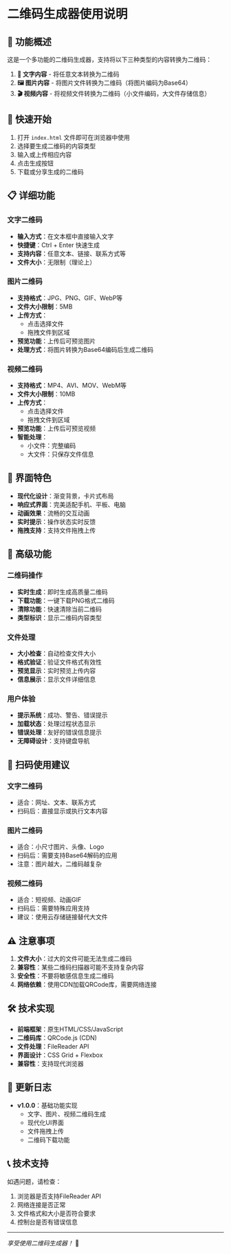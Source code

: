 # 二维码生成器使用说明

## 🎯 功能概述

这是一个多功能的二维码生成器，支持将以下三种类型的内容转换为二维码：

1. **📝 文字内容** - 将任意文本转换为二维码
2. **🖼️ 图片内容** - 将图片文件转换为二维码（将图片编码为Base64）
3. **🎬 视频内容** - 将视频文件转换为二维码（小文件编码，大文件存储信息）

## 🚀 快速开始

1. 打开 `index.html` 文件即可在浏览器中使用
2. 选择要生成二维码的内容类型
3. 输入或上传相应内容
4. 点击生成按钮
5. 下载或分享生成的二维码

## 📋 详细功能

### 文字二维码
- **输入方式**：在文本框中直接输入文字
- **快捷键**：Ctrl + Enter 快速生成
- **支持内容**：任意文本、链接、联系方式等
- **文件大小**：无限制（理论上）

### 图片二维码
- **支持格式**：JPG、PNG、GIF、WebP等
- **文件大小限制**：5MB
- **上传方式**：
  - 点击选择文件
  - 拖拽文件到区域
- **预览功能**：上传后可预览图片
- **处理方式**：将图片转换为Base64编码后生成二维码

### 视频二维码
- **支持格式**：MP4、AVI、MOV、WebM等
- **文件大小限制**：10MB
- **上传方式**：
  - 点击选择文件
  - 拖拽文件到区域
- **预览功能**：上传后可预览视频
- **智能处理**：
  - 小文件：完整编码
  - 大文件：只保存文件信息

## 🎨 界面特色

- **现代化设计**：渐变背景，卡片式布局
- **响应式界面**：完美适配手机、平板、电脑
- **动画效果**：流畅的交互动画
- **实时提示**：操作状态实时反馈
- **拖拽支持**：支持文件拖拽上传

## 🔧 高级功能

### 二维码操作
- **实时生成**：即时生成高质量二维码
- **下载功能**：一键下载PNG格式二维码
- **清除功能**：快速清除当前二维码
- **类型标识**：显示二维码内容类型

### 文件处理
- **大小检查**：自动检查文件大小
- **格式验证**：验证文件格式有效性
- **预览显示**：实时预览上传内容
- **信息展示**：显示文件详细信息

### 用户体验
- **提示系统**：成功、警告、错误提示
- **加载状态**：处理过程状态显示
- **错误处理**：友好的错误信息提示
- **无障碍设计**：支持键盘导航

## 📱 扫码使用建议

### 文字二维码
- 适合：网址、文本、联系方式
- 扫码后：直接显示或执行文本内容

### 图片二维码
- 适合：小尺寸图片、头像、Logo
- 扫码后：需要支持Base64解码的应用
- 注意：图片越大，二维码越复杂

### 视频二维码
- 适合：短视频、动画GIF
- 扫码后：需要特殊应用支持
- 建议：使用云存储链接替代大文件

## ⚠️ 注意事项

1. **文件大小**：过大的文件可能无法生成二维码
2. **兼容性**：某些二维码扫描器可能不支持复杂内容
3. **安全性**：不要将敏感信息生成二维码
4. **网络依赖**：使用CDN加载QRCode库，需要网络连接

## 🛠️ 技术实现

- **前端框架**：原生HTML/CSS/JavaScript
- **二维码库**：QRCode.js (CDN)
- **文件处理**：FileReader API
- **界面设计**：CSS Grid + Flexbox
- **兼容性**：支持现代浏览器

## 🔄 更新日志

- **v1.0.0**：基础功能实现
  - 文字、图片、视频二维码生成
  - 现代化UI界面
  - 文件拖拽上传
  - 二维码下载功能

## 📞 技术支持

如遇问题，请检查：
1. 浏览器是否支持FileReader API
2. 网络连接是否正常
3. 文件格式和大小是否符合要求
4. 控制台是否有错误信息

---

*享受使用二维码生成器！* 🎉 